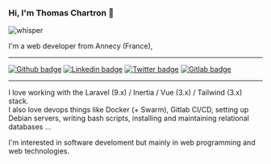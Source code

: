 ### Hi, I'm Thomas Chartron 👋
![whisper](https://github.githubassets.com/images/mona-whisper.gif "whisper")

I'm a web developer from Annecy (France),  
___
[![Github badge](https://img.shields.io/badge/Github-00000?style=flat&logo=github&link=https://github.com/tchartron)](https://github.com/tchartron)
[![Linkedin badge](https://img.shields.io/badge/Linkedin-0274b3?style=flat&logo=linkedin&link=https://www.linkedin.com/in/thomas-chartron-b25718133)](https://www.linkedin.com/in/thomas-chartron-b25718133/)
[![Twitter badge](https://img.shields.io/badge/Twitter-1ca0f1?style=flat&logo=twitter&link=https://twitter.com/tchartron)](https://twitter.com/tchartron)
[![Gitlab badge](https://img.shields.io/badge/Gitlab-303030?style=flat&logo=gitlab&link=https://gitlab.com/tchartron)](https://gitlab.com/tchartron)
___

I love working with the Laravel (9.x) / Inertia / Vue (3.x) / Tailwind (3.x) stack.  
I also love devops things like Docker (+ Swarm), Gitlab CI/CD, setting up Debian servers, writing bash scripts, installing and maintaining relational databases ...  

I'm interested in software develoment but mainly in web programming and web technologies.  

